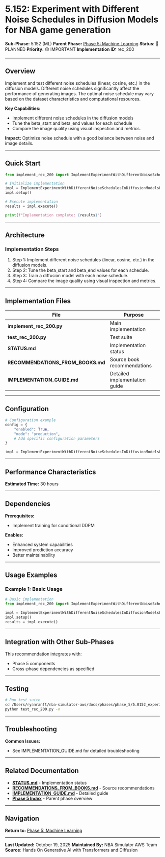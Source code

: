 # 5.152: Experiment with Different Noise Schedules in Diffusion Models for NBA game generation

**Sub-Phase:** 5.152 (ML)
**Parent Phase:** [Phase 5: Machine Learning](../PHASE_5_INDEX.md)
**Status:** 🔵 PLANNED
**Priority:** 🟡 IMPORTANT
**Implementation ID:** rec_200

---

## Overview

Implement and test different noise schedules (linear, cosine, etc.) in the diffusion models. Different noise schedules significantly affect the performance of generating images. The optimal noise schedule may vary based on the dataset characteristics and computational resources.

**Key Capabilities:**
- Implement different noise schedules in the diffusion models
- Tune the beta_start and beta_end values for each schedule
- Compare the image quality using visual inspection and metrics.

**Impact:**
Optimize noise schedule with a good balance between noise and image details.

---

## Quick Start

```python
from implement_rec_200 import ImplementExperimentWithDifferentNoiseSchedulesInDiffusionModelsForNbaGameGeneration

# Initialize implementation
impl = ImplementExperimentWithDifferentNoiseSchedulesInDiffusionModelsForNbaGameGeneration()
impl.setup()

# Execute implementation
results = impl.execute()

print(f"Implementation complete: {results}")
```

---

## Architecture

### Implementation Steps

1. Step 1: Implement different noise schedules (linear, cosine, etc.) in the diffusion models.
2. Step 2: Tune the beta_start and beta_end values for each schedule.
3. Step 3: Train a diffusion model with each noise schedule.
4. Step 4: Compare the image quality using visual inspection and metrics.

---

## Implementation Files

| File | Purpose |
|------|---------|
| **implement_rec_200.py** | Main implementation |
| **test_rec_200.py** | Test suite |
| **STATUS.md** | Implementation status |
| **RECOMMENDATIONS_FROM_BOOKS.md** | Source book recommendations |
| **IMPLEMENTATION_GUIDE.md** | Detailed implementation guide |

---

## Configuration

```python
# Configuration example
config = {
    "enabled": True,
    "mode": "production",
    # Add specific configuration parameters
}

impl = ImplementExperimentWithDifferentNoiseSchedulesInDiffusionModelsForNbaGameGeneration(config=config)
```

---

## Performance Characteristics

**Estimated Time:** 30 hours

---

## Dependencies

**Prerequisites:**
- Implement training for conditional DDPM

**Enables:**
- Enhanced system capabilities
- Improved prediction accuracy
- Better maintainability

---

## Usage Examples

### Example 1: Basic Usage

```python
# Basic implementation
from implement_rec_200 import ImplementExperimentWithDifferentNoiseSchedulesInDiffusionModelsForNbaGameGeneration

impl = ImplementExperimentWithDifferentNoiseSchedulesInDiffusionModelsForNbaGameGeneration()
impl.setup()
results = impl.execute()
```

---

## Integration with Other Sub-Phases

This recommendation integrates with:
- Phase 5 components
- Cross-phase dependencies as specified

---

## Testing

```bash
# Run test suite
cd /Users/ryanranft/nba-simulator-aws/docs/phases/phase_5/5.0152_experiment_with_different_noise_schedules_in_diffusion_model
python test_rec_200.py -v
```

---

## Troubleshooting

**Common Issues:**
- See IMPLEMENTATION_GUIDE.md for detailed troubleshooting

---

## Related Documentation

- **[STATUS.md](STATUS.md)** - Implementation status
- **[RECOMMENDATIONS_FROM_BOOKS.md](RECOMMENDATIONS_FROM_BOOKS.md)** - Source recommendations
- **[IMPLEMENTATION_GUIDE.md](IMPLEMENTATION_GUIDE.md)** - Detailed guide
- **[Phase 5 Index](../PHASE_5_INDEX.md)** - Parent phase overview

---

## Navigation

**Return to:** [Phase 5: Machine Learning](../PHASE_5_INDEX.md)

---

**Last Updated:** October 19, 2025
**Maintained By:** NBA Simulator AWS Team
**Source:** Hands On Generative AI with Transformers and Diffusion
